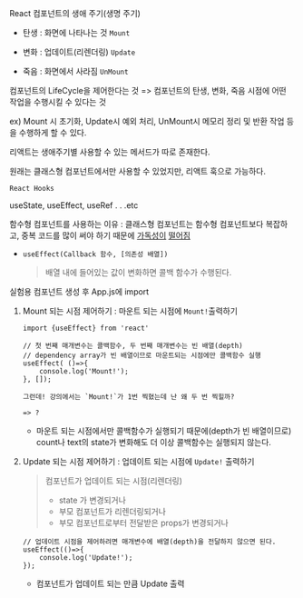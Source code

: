 React 컴포넌트의 생애 주기(생명 주기)

- 탄생 : 화면에 나타나는 것 `Mount`

- 변화 : 업데이트(리렌더링) `Update`

- 죽음 : 화면에서 사라짐 `UnMount`



컴포넌트의 LifeCycle을 제어한다는 것 => 컴포넌트의 탄생, 변화, 죽음 시점에 어떤 작업을 수행시킬 수 있다는 것

ex) Mount 시 초기화, Update시 예외 처리, UnMount시 메모리 정리 및 반환 작업 등을 수행하게 할 수 있다.



리액트는 생애주기별 사용할 수 있는 메서드가 따로 존재한다.

원래는 클래스형 컴포넌트에서만 사용할 수 있었지만, 리액트 훅으로 가능하다.

`React Hooks`

useState, useEffect, useRef . . .etc



함수형 컴포넌트를 사용하는 이유 : 클래스형 컴포넌트는 함수형 컴포넌트보다 복잡하고, 중복 코드를 많이 써야 하기 때문에 <u>가독성이</u> <u>떨어짐</u>



- `useEffect(Callback 함수, [의존성 배열])`

  > 배열 내에 들어있는 값이 변화하면 콜백 함수가 수행된다.



실험용 컴포넌트 생성 후 App.js에 import

1. Mount 되는 시점 제어하기 : 마운트 되는 시점에 `Mount!`출력하기 

   ```react
   import {useEffect} from 'react'
   
   // 첫 번째 매개변수는 콜백함수, 두 번째 매개변수는 빈 배열(depth)
   // dependency array가 빈 배열이므로 마운트되는 시점에만 콜백함수 실행
   useEffect( ()=>{
       console.log('Mount!');
   }, []);
   ```

   ```
   그런데! 강의에서는 `Mount!`가 1번 찍혔는데 난 왜 두 번 찍힐까?
   
   => ?
   ```

   - 마운트 되는 시점에서만 콜백함수가 실행되기 때문에(depth가 빈 배열이므로) count나 text의 state가 변화해도 더 이상 콜백함수는 실행되지 않는다.

     

2. Update 되는 시점 제어하기 : 업데이트 되는 시점에 `Update!` 출력하기

   > 컴포넌트가 업데이트 되는 시점(리렌더링)
   >
   > - state 가 변경되거나
   > - 부모 컴포넌트가 리렌더링되거나
   > - 부모 컴포넌트로부터 전달받은 props가 변경되거나

   ```react
   // 업데이트 시점을 제어하려면 매개변수에 배열(depth)을 전달하지 않으면 된다.
   useEffect(()=>{
       console.log('Update!');
   });
   ```

   - 컴포넌트가 업데이트 되는 만큼 Update 출력

   ```react
   ```

    

